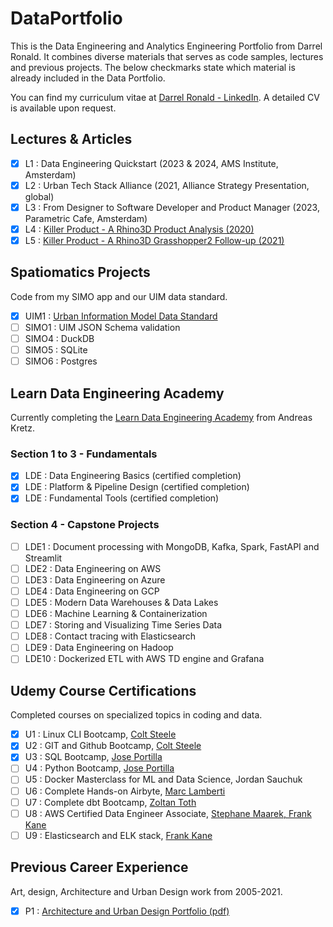 # DataPortfolio
This is the Data Engineering and Analytics Engineering Portfolio from Darrel Ronald. It combines diverse materials that serves as code samples, lectures and previous projects. The below checkmarks state which material is already included in the Data Portfolio. 

You can find my curriculum vitae at [Darrel Ronald - LinkedIn](https://www.linkedin.com/in/darrelronald/). A detailed CV is available upon request. 

## Lectures & Articles
- [x] L1 : Data Engineering Quickstart (2023 & 2024, AMS Institute, Amsterdam)
- [x] L2 : Urban Tech Stack Alliance (2021, Alliance Strategy Presentation, global)
- [x] L3 : From Designer to Software Developer and Product Manager (2023, Parametric Cafe, Amsterdam)
- [x] L4 : [Killer Product - A Rhino3D Product Analysis (2020)](https://medium.com/@DarrelRonald/killer-product-a-rhino3d-product-analysis-2f90ebfd9465)
- [x] L5 : [Killer Product - A Rhino3D Grasshopper2 Follow-up (2021)](https://medium.com/spatiomatics/killer-product-a-rhino3d-grasshopper2-follow-up-19633e52557f)

## Spatiomatics Projects
Code from my SIMO app and our UIM data standard.
- [x] UIM1 : [Urban Information Model Data Standard](https://spatiomatics.notion.site/UIM-Schema-v2-0-0-d05484499ff84ae89b83eb5ac77a0668)
- [ ] SIMO1 : UIM JSON Schema validation
- [ ] SIMO4 : DuckDB
- [ ] SIMO5 : SQLite
- [ ] SIMO6 : Postgres

## Learn Data Engineering Academy
Currently completing the [Learn Data Engineering Academy](https://learndataengineering.com/p/academy) from Andreas Kretz.

### Section 1 to 3 - Fundamentals
- [x] LDE : Data Engineering Basics (certified completion)
- [x] LDE : Platform & Pipeline Design (certified completion)
- [x] LDE : Fundamental Tools (certified completion)

### Section 4 - Capstone Projects
- [ ] LDE1 : Document processing with MongoDB, Kafka, Spark, FastAPI and Streamlit
- [ ] LDE2 : Data Engineering on AWS
- [ ] LDE3 : Data Engineering on Azure
- [ ] LDE4 : Data Engineering on GCP
- [ ] LDE5 : Modern Data Warehouses & Data Lakes
- [ ] LDE6 : Machine Learning & Containerization
- [ ] LDE7 : Storing and Visualizing Time Series Data
- [ ] LDE8 : Contact tracing with Elasticsearch
- [ ] LDE9 : Data Engineering on Hadoop
- [ ] LDE10 : Dockerized ETL with AWS TD engine and Grafana

## Udemy Course Certifications
Completed courses on specialized topics in coding and data.
- [x] U1 : Linux CLI Bootcamp, [Colt Steele](https://www.udemy.com/course/the-linux-command-line-bootcamp/)
- [x] U2 : GIT and Github Bootcamp, [Colt Steele](https://www.udemy.com/course/git-and-github-bootcamp/)
- [x] U3 : SQL Bootcamp, [Jose Portilla](https://www.udemy.com/course/the-complete-sql-bootcamp/)
- [ ] U4 : Python Bootcamp, [Jose Portilla](https://www.udemy.com/course/complete-python-bootcamp/)
- [ ] U5 : Docker Masterclass for ML and Data Science, Jordan Sauchuk
- [ ] U6 : Complete Hands-on Airbyte, [Marc Lamberti](https://www.udemy.com/course/the-complete-hands-on-introduction-to-airbyte/)
- [ ] U7 : Complete dbt Bootcamp, [Zoltan Toth](https://www.udemy.com/course/complete-dbt-data-build-tool-bootcamp-zero-to-hero-learn-dbt/)
- [ ] U8 : AWS Certified Data Engineer Associate, [Stephane Maarek, Frank Kane](https://www.udemy.com/course/aws-data-engineer/)
- [ ] U9 : Elasticsearch and ELK stack, [Frank Kane](https://www.udemy.com/course/elasticsearch-7-and-elastic-stack/)

## Previous Career Experience
Art, design, Architecture and Urban Design work from 2005-2021.
- [x] P1 : [Architecture and Urban Design Portfolio (pdf)](https://www.dropbox.com/scl/fi/u3s8ht6iasil3a3zoz4ga/DR-Portfolio-2019-A4-EN-Web.pdf?rlkey=5a8fg83cr1thwhgmed4pnf2z0&dl=0)
